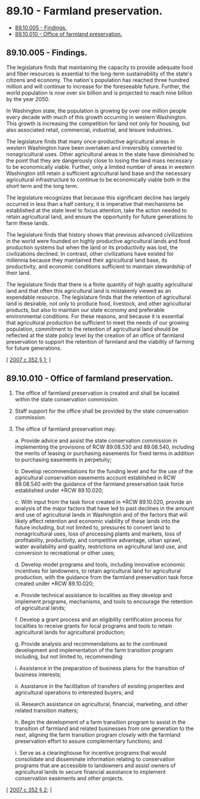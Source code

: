 # 89.10 - Farmland preservation.
* [89.10.005 - Findings.](#8910005---findings)
* [89.10.010 - Office of farmland preservation.](#8910010---office-of-farmland-preservation)
## 89.10.005 - Findings.
The legislature finds that maintaining the capacity to provide adequate food and fiber resources is essential to the long-term sustainability of the state's citizens and economy. The nation's population has reached three hundred million and will continue to increase for the foreseeable future. Further, the world population is now over six billion and is projected to reach nine billion by the year 2050.

In Washington state, the population is growing by over one million people every decade with much of this growth occurring in western Washington. This growth is increasing the competition for land not only for housing, but also associated retail, commercial, industrial, and leisure industries. 

The legislature finds that many once-productive agricultural areas in western Washington have been overtaken and irreversibly converted to nonagricultural uses. Other agricultural areas in the state have diminished to the point that they are dangerously close to losing the land mass necessary to be economically viable. Further, only a limited number of areas in western Washington still retain a sufficient agricultural land base and the necessary agricultural infrastructure to continue to be economically viable both in the short term and the long term.

The legislature recognizes that because this significant decline has largely occurred in less than a half century, it is imperative that mechanisms be established at the state level to focus attention, take the action needed to retain agricultural land, and ensure the opportunity for future generations to farm these lands.

The legislature finds that history shows that previous advanced civilizations in the world were founded on highly productive agricultural lands and food production systems but when the land or its productivity was lost, the civilizations declined. In contrast, other civilizations have existed for millennia because they maintained their agricultural land base, its productivity, and economic conditions sufficient to maintain stewardship of their land.

The legislature finds that there is a finite quantity of high quality agricultural land and that often this agricultural land is mistakenly viewed as an expendable resource. The legislature finds that the retention of agricultural land is desirable, not only to produce food, livestock, and other agricultural products, but also to maintain our state economy and preferable environmental conditions. For these reasons, and because it is essential that agricultural production be sufficient to meet the needs of our growing population, commitment to the retention of agricultural land should be reflected at the state policy level by the creation of an office of farmland preservation to support the retention of farmland and the viability of farming for future generations.

\[ [2007 c 352 § 1](https://lawfilesext.leg.wa.gov/biennium/2007-08/Pdf/Bills/Session%20Laws/Senate/5108-S.SL.pdf?cite=2007%20c%20352%20§%201); \]

## 89.10.010 - Office of farmland preservation.
1. The office of farmland preservation is created and shall be located within the state conservation commission.

2. Staff support for the office shall be provided by the state conservation commission.

3. The office of farmland preservation may:

   a. Provide advice and assist the state conservation commission in implementing the provisions of RCW 89.08.530 and 89.08.540, including the merits of leasing or purchasing easements for fixed terms in addition to purchasing easements in perpetuity;

   b. Develop recommendations for the funding level and for the use of the agricultural conservation easements account established in RCW 89.08.540 with the guidance of the farmland preservation task force established under *RCW 89.10.020;

   c. With input from the task force created in *RCW 89.10.020, provide an analysis of the major factors that have led to past declines in the amount and use of agricultural lands in Washington and of the factors that will likely affect retention and economic viability of these lands into the future including, but not limited to, pressures to convert land to nonagricultural uses, loss of processing plants and markets, loss of profitability, productivity, and competitive advantage, urban sprawl, water availability and quality, restrictions on agricultural land use, and conversion to recreational or other uses;

   d. Develop model programs and tools, including innovative economic incentives for landowners, to retain agricultural land for agricultural production, with the guidance from the farmland preservation task force created under *RCW 89.10.020;

   e. Provide technical assistance to localities as they develop and implement programs, mechanisms, and tools to encourage the retention of agricultural lands;

   f. Develop a grant process and an eligibility certification process for localities to receive grants for local programs and tools to retain agricultural lands for agricultural production;

   g. Provide analysis and recommendations as to the continued development and implementation of the farm transition program including, but not limited to, recommending:

      i. Assistance in the preparation of business plans for the transition of business interests;

      ii. Assistance in the facilitation of transfers of existing properties and agricultural operations to interested buyers; and

      iii. Research assistance on agricultural, financial, marketing, and other related transition matters;

   h. Begin the development of a farm transition program to assist in the transition of farmland and related businesses from one generation to the next, aligning the farm transition program closely with the farmland preservation effort to assure complementary functions; and

   i. Serve as a clearinghouse for incentive programs that would consolidate and disseminate information relating to conservation programs that are accessible to landowners and assist owners of agricultural lands to secure financial assistance to implement conservation easements and other projects.

\[ [2007 c 352 § 2](https://lawfilesext.leg.wa.gov/biennium/2007-08/Pdf/Bills/Session%20Laws/Senate/5108-S.SL.pdf?cite=2007%20c%20352%20§%202); \]

